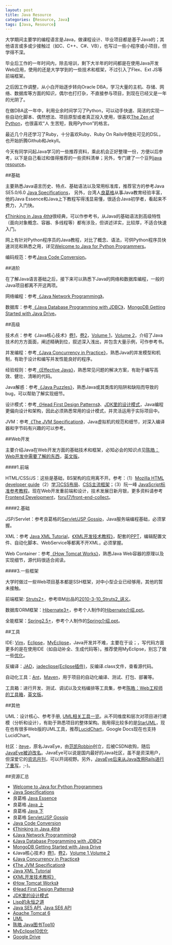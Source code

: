 ```yaml
---
layout: post
title: Java Resource
categories: [Resource, Java]
tags: [Java, Resource]
---
```


大学期间主要学的编程语言是Java，做课程设计、毕业项目都是基于Java的；其他语言或多或少接触过（如C、C++、C#、VB），也写过一些小程序或小项目，但学得不深。

毕业后工作的一年时间内，除去培训，剩下大半年的时间都是在使用Java开发Web应用，使用的还是大学学到的一些技术和框架，不过引入了Flex、Ext JS等前端框架。

之后因工作调整，从小白开始逐步转向Oracle DBA，学习大量的主机、存储、网络、数据库等方面的知识，偶尔也打打杂，不直接参与项目，到现在已经又是一年的光阴了。

在做DBA这一年中，利用业余时间学习了Python，可以动手快速、简洁的实现一些自动化脚本、偶然想法、项目原型或者真正投入使用，很喜欢[The Zen of Python](http://www.python.org/dev/peps/pep-0020/)，也很喜欢“人 生苦短，我用Python”的格言。

最近几个月还学习了Ruby，十分喜欢Ruby、Ruby On Rails中随处可见的DSL，也开始折腾Github和Jekyll。

今天有同学问起Java学习的一些推荐资料，乘此机会正好整理一份，方便以后参考，以下是自己看过和值得推荐的一些资料清单；另外，专门建了一个豆列[java resource](http://book.douban.com/doulist/3016092/)。

##基础
	
主要熟悉Java语言历史、特点、基础语法以及常用标准库，推荐官方的参考Java SE5.0/6.0 [Java Specifications](http://docs.oracle.com/javase/specs/)， 另外，台湾人[良葛格](http://openhome.cc/Gossip/)从事Java教育经验丰富，他的Java Essence和Java上下教程写得浅显易懂，很适合Java初学者，看起来不费力，入门快。

[《Thinking in Java 4th》](http://pervasive2.morselli.unimo.it/~nicola/courses/IngegneriaDelSoftware/java/ThinkingInJava.pdf)很经典，可以作参考书，从Java的基础语法到高级特性（面向对象概念、容器、多线程等）都有涉及，但讲述详实，比较厚，不适合快速入门。

网上有针对Python程序员的Java教程，对比了概念、语法，可供Python程序员快速浏览和熟悉之用，详见[Welcome to Java for Python Programmers](http://interactivepython.org/runestone/static/java4python/index.html)。

编码规范：参考[Java Code Conversion](http://www.oracle.com/technetwork/java/codeconv-138413.html)。
    
##进阶

在了解Java语言基础之后，接下来可以熟悉下Java的网络和数据库编程，一般的Java项目都离不开这两项。

网络编程：参考[《Java Network Programming》](http://www.mdp.ac.id/materi/2012-2013-1/TI425/111061/TI425-111061-908-1.pdf)。

数据库：参考[《Java Database Programming with JDBC》](http://eduunix.ccut.edu.cn/index2/pdf/O'Reilly%20-%20Java%20Database%20Programming%20with%20JDBC.pdf)，[MongoDB Getting Started with Java Drive](http://docs.mongodb.org/ecosystem/tutorial/getting-started-with-java-driver/)。

##高级

技术点：参考《Java核心技术》[卷1](http://www.china-pub.com/208978)，[卷2](http://www.china-pub.com/508881)，[Volume 1](http://www.amazon.com/Core-Java-I-Fundamentals-8th-Sun/dp/0132354764/ref=sr_11_1?ie=UTF8&qid=1215592737&sr=11-1)，[Volume 2](http://www.amazon.com/Core-Java-Vol-Advanced-Features/dp/0132354799/ref=sr_1_1?ie=UTF8&s=books&qid=1227751671&sr=1-1)，介绍了Java技术的方方面面，阐述精确到位，叙述深入浅出，并包含大量示例，可作参考书。

并发编程：参考[《Java Concurrency in Practice》](http://cs.famaf.unc.edu.ar/~nicolasw/Docencia/PCeJ/jcip.pdf)，熟悉Java的并发模型和机制，有助于设计和编写并发性能良好的程序。

经验规则：参考[《Effective Java》](http://uet.vnu.edu.vn/~chauttm/e-books/java/Effective.Java.2nd.Edition.May.2008.3000th.Release.pdf)，熟悉常见问题的解决方案，有助于编写高效、健壮、清晰的代码。

Java解惑：参考[《Java Puzzles》](http://www.javapuzzlers.com/)，熟悉Java或其类库的陷阱和缺陷而导致的bug，可以帮助了解实现细节。

设计模式：参考[《Head First Design Patterns》](http://isa.unomaha.edu/wp-content/uploads/2012/08/Design-Patterns.pdf)、[JDK里的设计模式](http://coolshell.cn/articles/3320.html)，Java编程更偏向设计和架构，因此必须熟悉常用的设计模式，并灵活运用于实际项目中。

JVM：参考[《The JVM Specification》](http://docs.oracle.com/javase/specs/jvms/se5.0/html/VMSpecTOC.doc.html)，Java虚拟机的规范和细节，对深入编译器和字节码有兴趣的可以参考。

##Web开发

主要介绍Java在Web开发方面的基础技术和框架，必知必会的知识点见[陈皓：Web开发中需要了解的东西](http://coolshell.cn/articles/6043.html)，[英文版](http://programmers.stackexchange.com/questions/46716/what-should-every-programmer-know-about-web-development)。

####1.前端

HTML/CSS/JS：这些是基础，BS架构的应用离不开。参考：（1）[Mozilla HTML developer guide](https://developer.mozilla.org/en-US/docs/Web/Guide/HTML)（2）[学习CSS布局](http://zh.learnlayout.com/toc.html)、[CSS主流框架](http://zh.learnlayout.com/frameworks.html)；（3）阮一峰 [JavaScript标准参考教程](http://javascript.ruanyifeng.com/)。现在Web开发重前端和设计，技术发展日新月银，更多资料请参考[Frontend Development](https://github.com/dypsilon/frontend-dev-bookmarks)，[foru17/front-end-collect](https://github.com/foru17/front-end-collect)。

####2.基础

JSP/Servlet：参考良葛格的[Servlet/JSP Gossip](http://openhome.cc/Gossip/ServletJSP/)，Java服务端编程基础，必须掌握。

XML：参考 [Java XML Tutorial](http://www.mkyong.com/tutorials/java-xml-tutorials/)，[《XML开发技术教程》](http://book.douban.com/subject/3246748/)，配套的[PPT](https://drive.google.com/folderview?id=0B_BiAoqYvwURRVJsSWRHcEx1MzA&usp=sharing&tid=0B_BiAoqYvwURUnVISmVDX3hZTGc)，编辑配置文件、自动化脚本、WebService等都离不开XML，必须掌握。

Web Container：参考[《How Tomcat Works》](http://files.cnblogs.com/wasp520/tomcat/HowTomcatWorks.pdf)，熟悉Java Web容器的原理以及实现细节，源代码很适合阅读。
        
####3.一些框架

大学时做过一些Web项目基本都是SSH框架，对中小型企业已经够用，其他的暂未接触。

前端框架: [Struts2+](http://struts.apache.org/development/2.x/)，参考IBM出品的[2010-3-10_Struts2_讲义](https://drive.google.com/folderview?id=0B_BiAoqYvwURTDBrR0kyZ0hKcDQ&usp=sharing&tid=0B_BiAoqYvwURUnVISmVDX3hZTGc)。
    
数据库ORM框架：[Hibernate3+](http://www.hibernate.org/)，参考个人制作的[Hibernate介绍.ppt](https://docs.google.com/file/d/0B_BiAoqYvwURcFZ3LWRzdXlDQm8/edit?usp=drive_web)。

全能框架：[Spring2.5+](http://spring.io/)，参考个人制作的[Spring介绍.ppt](https://docs.google.com/file/d/0B_BiAoqYvwURcWxzdGRtTE9FRkE/edit?usp=drive_web&pli=1)。

##工具

IDE: [Vim](http://www.vim.org/)，[Eclipse](http://www.eclipse.org/)，[MyEclipse](http://www.myeclipseide.com/)，Java开发并不难，主要在于设；，写代码方面更多的是在使用IDE（如自动补全、生成代码等）。推荐使用MyEclipse，别忘了做一些[优化](http://www.cnblogs.com/batys/archive/2012/02/23/2364832.html)。

反编译：[JAD](http://varaneckas.com/jad/)，[jadeclipse(Eclipse插件)](http://sourceforge.net/projects/jadclipse/)，反编译.class文件，查看源代码。

自动化工具：[Ant](http://ant.apache.org/)，[Maven](http://maven.apache.org/)，用于项目的自动化编译、测试、打包、部署等。

工具箱：进行开发、测试、调试以及文档编排等工具集，参考[陈皓：Web工程师的工具箱](http://coolshell.cn/articles/8767.html)，[英文版](http://ivanzuzak.info/2012/11/18/the-web-engineers-online-toolbox.html)。

##其他

UML：设计核心、参考手册, [UML相关工具一览](http://www.umlchina.com/tools/newindex1.htm)。从不同维度和层次对项目进行建模（分析和设计），有助于熟悉项目的整体架构。我用得比较多的是[StarUML](staruml.sourceforge.net/‎)，现在也有很多Web版的UML工具，推荐[LucidChart](https://www.lucidchart.com/)，Google Docs现在也支持LucidChart。

社区：[iteye](http://www.iteye.com/)，原名JavaEye，由[范凯Robbin](http://robbinfan.com/blog/28/about-robbin)创立，后被CSDN收购，随后[JavaEye被迫改名](http://www.csdn.net/article/2011-04-02/295196)。JavaEye可以说是国内最好的Java社区，虽不是资深用户，但深爱它的[资讯月刊](http://www.iteye.com/news/monthly)，可以开阔视野。另外，[JavaEye后来从Java改用Rails进行了重写](http://robbin.iteye.com/blog/969154)，;-)。

##资源汇总
	
* [Welcome to Java for Python Programmers](http://interactivepython.org/runestone/static/java4python/index.html)
* [Java Specifications](http://docs.oracle.com/javase/specs/)
* 良葛格 [Java Essence](http://openhome.cc/Gossip/JavaEssence/)
* 良葛格 [Java 上](http://openhome.cc/Gossip/JavaGossip-V1/)
* 良葛格 [Java 下](http://openhome.cc/Gossip/JavaGossip-V2/)
* 良葛格 [Servlet/JSP Gossip](http://openhome.cc/Gossip/ServletJSP/)
* [Java Code Conversion](http://www.oracle.com/technetwork/java/codeconv-138413.html)
* [《Thinking in Java 4th》](http://pervasive2.morselli.unimo.it/~nicola/courses/IngegneriaDelSoftware/java/ThinkingInJava.pdf)
* [《Java Network Programming》](http://www.mdp.ac.id/materi/2012-2013-1/TI425/111061/TI425-111061-908-1.pdf)
* [《Java Database Programming with JDBC》](http://eduunix.ccut.edu.cn/index2/pdf/O'Reilly%20-%20Java%20Database%20Programming%20with%20JDBC.pdf)
* [MongoDB Getting Started with Java Drive](http://docs.mongodb.org/ecosystem/tutorial/getting-started-with-java-driver/)
* 《Java核心技术》[卷1](http://www.china-pub.com/208978)，[卷2](http://www.china-pub.com/508881)，[Volume 1](http://www.amazon.com/Core-Java-I-Fundamentals-8th-Sun/dp/0132354764/ref=sr_11_1?ie=UTF8&qid=1215592737&sr=11-1),[Volume 2](http://www.amazon.com/Core-Java-Vol-Advanced-Features/dp/0132354799/ref=sr_1_1?ie=UTF8&s=books&qid=1227751671&sr=1-1)
* [《Java Concurrency in Practice》](http://cs.famaf.unc.edu.ar/~nicolasw/Docencia/PCeJ/jcip.pdf)
* [《The JVM Specification》](http://docs.oracle.com/javase/specs/jvms/se5.0/html/VMSpecTOC.doc.html)
* [Java XML Tutorial](http://www.mkyong.com/tutorials/java-xml-tutorials/)
* [《XML开发技术教程》](http://book.douban.com/subject/3246748/)
* [《How Tomcat Works》](http://files.cnblogs.com/wasp520/tomcat/HowTomcatWorks.pdf)
* [《Head First Design Patterns》](http://isa.unomaha.edu/wp-content/uploads/2012/08/Design-Patterns.pdf)
* [JDK里的设计模式](http://coolshell.cn/articles/3320.html)
* [Lisp的永恒之道](http://coolshell.cn/articles/7526.html)
* [Java SE5 API](http://docs.oracle.com/javase/1.5.0/docs/api/), [Java SE6 API](http://docs.oracle.com/javase/6/docs/api/)
* [Apache Tomcat 6](http://tomcat.apache.org/tomcat-6.0-doc/index.html)
* [UML](http://www.uml.org/)
* [陈皓 Java图书Top10](http://coolshell.cn/articles/14.html)
* [MyEclipse10优化](http://www.cnblogs.com/batys/archive/2012/02/23/2364832.html)
* [Google Drive](https://drive.google.com/folderview?id=0B_BiAoqYvwURUnVISmVDX3hZTGc&usp=sharing)
